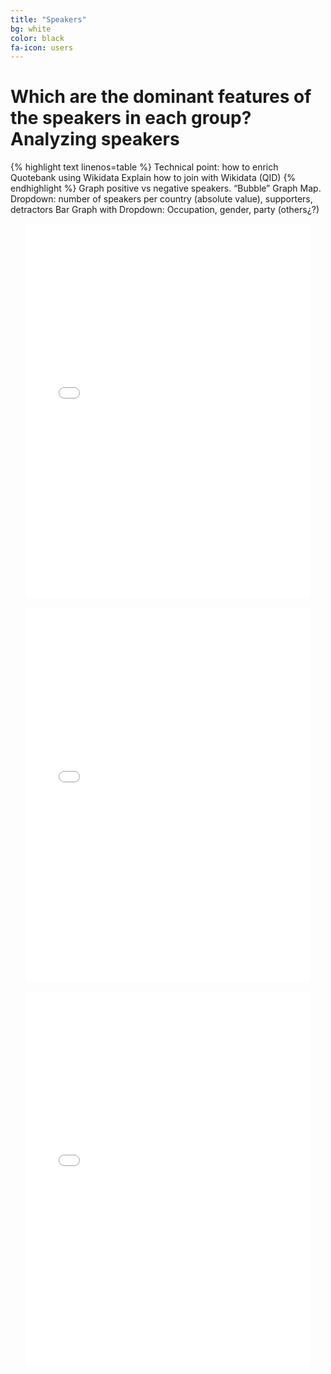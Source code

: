 ```yaml
---
title: "Speakers"
bg: white
color: black
fa-icon: users
---
```


# Which are the dominant features of the speakers in each group? Analyzing speakers
{% highlight text linenos=table %}
Technical point: how to enrich Quotebank using Wikidata
Explain how to join with Wikidata (QID)
{% endhighlight %}
Graph positive vs negative speakers. “Bubble”
Graph Map. Dropdown: number of speakers per country (absolute value), supporters, detractors
Bar Graph with Dropdown: Occupation, gender, party (others¿?)

<p align="center">
  <iframe style="margin:auto;display:block;" src="assets/fig_speakers_bubble.html" width="90%" height="600" frameborder="0" style="border:0" allowfullscreen></iframe>
</p>

<p align="center">
  <iframe style="margin:auto;display:block;" src="assets/fig_map.html" width="90%" height="600" frameborder="0" style="border:0" allowfullscreen></iframe>
</p>

<p align="center">
  <iframe style="margin:auto;display:block;" src="assets/fig_multiple.html" width="90%" height="600" frameborder="0" style="border:0" allowfullscreen></iframe>
</p>
